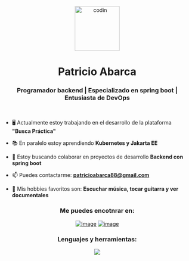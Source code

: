 <!--<a href="https://emoji.gg/emoji/22755-codin"><img src="https://cdn3.emoji.gg/emojis/22755-codin.gif" width="64px" height="64px" alt="codin">-->

<div align="center">
  <a align="center" href="https://emoji.gg/emoji/22755-codin"><img align="center" src="https://cdn3.emoji.gg/emojis/22755-codin.gif" width="120px" height="120px" alt="codin"></a>
</div>


<h1 align="center">Patricio Abarca</a></h1>

<!--<img src="https://raw.githubusercontent.com/ABSphreak/ABSphreak/master/gifs/Hi.gif" width="30px">-->
                                               
<h3 align="center">Programador backend | Especializado en spring boot | Entusiasta de DevOps</h3>

  <br/>

- 🖥️ Actualmente estoy trabajando en el desarrollo de la plataforma **"Busca Práctica"**

- 📚 En paralelo estoy aprendiendo **Kubernetes y Jakarta EE**

- 💼 Estoy buscando colaborar en proyectos de desarrollo **Backend con spring boot**

- 📫 Puedes contactarme: **patricioabarca88@gmail.com**

- 🎵 Mis hobbies favoritos son: **Escuchar música, tocar guitarra y ver documentales**

<h3 align="center">Me puedes encotnrar en:</h3>
<div align="center">

[![image](https://img.shields.io/badge/LinkedIn-0077B5?style=for-the-badge&logo=linkedin&logoColor=white)](https://www.linkedin.com)
[![image](https://img.shields.io/badge/Gmail-D14836?style=for-the-badge&logo=gmail&logoColor=white)](mailto:patricioabarca88@gmail.com)
  
</div>




<h3 align="center">Lenguajes y herramientas:</h3>


<p align="center">
  <a href="https://skillicons.dev">
    <img src="https://skillicons.dev/icons?i=spring,java,angular,docker,postgresql,linux,git" />
  </a>
</p>






  
